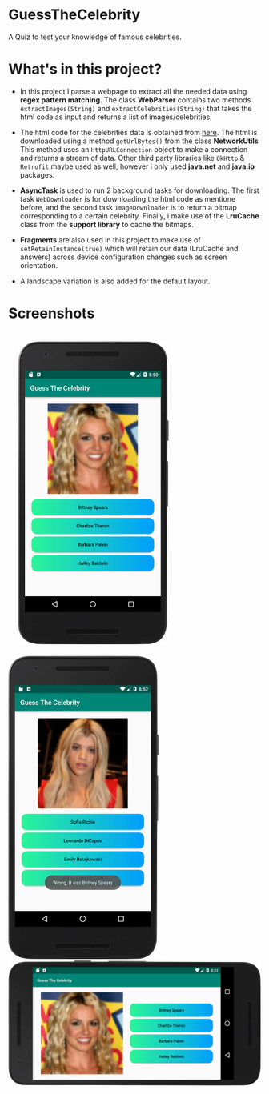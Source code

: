 # GuessTheCelebrity
A Quiz to test your knowledge of famous celebrities.


# What's in this project?
- In this project I parse a webpage to extract all the needed data using <b>regex pattern matching</b>. The class <b>WebParser</b> contains two methods <code>extractImages(String)</code> and <code>extractCelebrities(String)</code> that takes the html code as input and returns a list of images/celebrities.

- The html code for the celebrities data is obtained from <a href="http://www.posh24.se/kandisar">here</a>. The html is downloaded using a method <code>getUrlBytes()</code> from the class <b>NetworkUtils</b>
This method uses an <code>HttpURLConnection</code> object to make a connection and returns a stream of data. Other third party libraries like <code>OkHttp</code> & <code>Retrofit</code> maybe used as well, however i only used <b>java.net</b> and <b>java.io</b> packages.


- <b>AsyncTask</b> is used to run 2 background tasks for downloading. The first task <code>WebDownloader</code> is for downloading the html code as mentione before, and the second task <code>ImageDownloader</code> is to return a bitmap corresponding to a certain celebrity.
Finally, i make use of the <b>LruCache</b> class from the <b>support library</b> to cache the bitmaps. 

- <b>Fragments</b> are also used in this project to make use of <code>setRetainInstance(true)</code> which will retain our data (LruCache and answers) across device configuration changes such as screen orientation.

- A landscape variation is also added for the default layout.


# Screenshots
<img src="portrait1.png" width="300" style="margin:20px"/>        <img src="portrait2.png" width="300"/>
<br/>
<img src="landscape.png" width="600"/>
